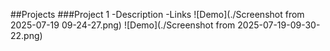 
##Projects
###Project 1
-Description
-Links
![Demo](./Screenshot from 2025-07-19 09-24-27.png)
![Demo](./Screenshot from 2025-07-19-09-30-22.png)


